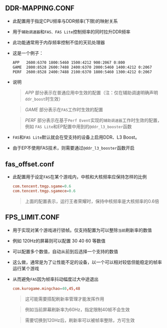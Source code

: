 ## DDR-MAPPING.CONF
- 此配置用于指定CPU频率与DDR频率(下限)的映射关系
- 用于`辅助调速器`和`FAS、FAS Lite`控制频率的同时拉升DDR频率
- 此功能通常用于内存频率控制不佳的天玑处理器
- 这是一个例子：

  ```txt
  APP   2600:6370 1800:5460 1500:4212 900:2067 0:800
  GAME  2800:8528 2600:7488 2400:6370 2000:5460 1400:4212 0:2067
  PERF  2600:8528 2400:7488 2100:6370 1800:5460 1300:4212 0:2067
  ```

- 说明
  > *APP* 部分表示在普通应用中生效的配置（注：仅在辅助调速明确声明`ddr_boost`时生效）

  > *GAME* 部分表示在`FAS`工作时生效的配置

  > *PERF* 部分表示在基于`Perf Event`实现的`辅助调速器`工作时生效的配置，
  >   例如 `FAS Lite`和EP配置中用到的`@ddr_l3_booster`函数

- `FAS`和`FAS Lite`默认就会在受支持的设备上启用DDR、L3 Boost。
- 由于EP不使用FAS技术，则需要通过`@ddr_l3_booster`函数开启


## fas_offset.conf
- 此配置用于设定`FAS`在某个游戏内，中核和大核频率应保持怎样的比例

  ```conf
  com.tencent.tmgp.sgame=0.6
  com.tencent.tmgp.sgamece=0.6
  ```

  > 上面的配置表示，运行王者荣耀时，保持中核频率是大核频率的0.6倍



## FPS_LIMIT.CONF
- 用于实现对某个游戏进行锁帧。仅支持配置为可以整除`当前`刷新率的数值
- 例如 120Hz的屏幕则可以配置 30 40 60 等数值
- 可以配置多个数值，自动从前到后选择一个支持的数值
- 这么做，通常是为了让性能不足的设备，以一个可以相对较低但能稳定的帧率运行某个游戏
- 从而避免`FAS`因为帧率抖动幅度过大中途退出

  ```conf
  com.kurogame.mingchao=40,45,48
  ```

  > 这可能需要搭配刷新率管理才能发挥作用

  > 例如当前屏幕刷新率为60Hz，指定限制40帧不会生效

  > 需要切换到120Hz后，刷新率可以被帧率整除，方可生效
